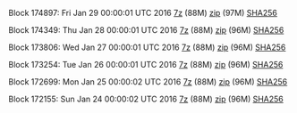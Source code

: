 Block 174897: Fri Jan 29 00:00:01 UTC 2016 [7z](https://transfer.sh/lvPWv/bootstrap.dat.20160129.7z) (88M) [zip](https://transfer.sh/ArQAq/bootstrap.dat.20160129.zip) (97M) [SHA256](https://transfer.sh/2aAvH/sha256.txt)

Block 174349: Thu Jan 28 00:00:01 UTC 2016 [7z](https://transfer.sh/atfbr/bootstrap.dat.20160128.7z) (88M) [zip](https://transfer.sh/V7AKj/bootstrap.dat.20160128.zip) (96M) [SHA256](https://transfer.sh/eYfRo/sha256.txt)

Block 173806: Wed Jan 27 00:00:01 UTC 2016 [7z](https://transfer.sh/xiTT4/bootstrap.dat.20160127.7z) (88M) [zip](https://transfer.sh/euVsf/bootstrap.dat.20160127.zip) (96M) [SHA256](https://transfer.sh/266xH/sha256.txt)

Block 173254: Tue Jan 26 00:00:01 UTC 2016 [7z](https://transfer.sh/lHMSI/bootstrap.dat.20160126.7z) (88M) [zip](https://transfer.sh/oth5d/bootstrap.dat.20160126.zip) (96M) [SHA256](https://transfer.sh/zMoBx/sha256.txt)

Block 172699: Mon Jan 25 00:00:02 UTC 2016 [7z](https://transfer.sh/HM23T/bootstrap.dat.20160125.7z) (88M) [zip](https://transfer.sh/o21aM/bootstrap.dat.20160125.zip) (96M) [SHA256](https://transfer.sh/qsqqu/sha256.txt)

Block 172155: Sun Jan 24 00:00:02 UTC 2016 [7z](https://transfer.sh/GeBZj/bootstrap.dat.20160124.7z) (88M) [zip](https://transfer.sh/zIRcU/bootstrap.dat.20160124.zip) (96M) [SHA256](https://transfer.sh/4k7nl/sha256.txt)

